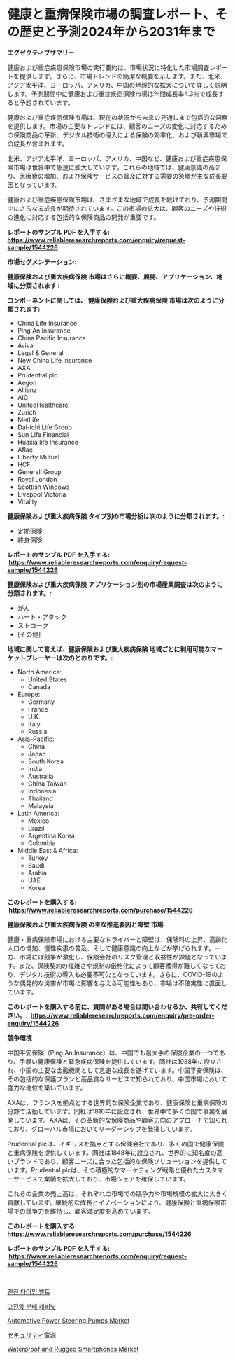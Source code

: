 <p><h1>健康と重病保険市場の調査レポート、その歴史と予測2024年から2031年まで</h1></p><p><strong>エグゼクティブサマリー</strong></p>
<p><p>健康および重症疾患保険市場の実行要約は、市場状況に特化した市場調査レポートを提供します。さらに、市場トレンドの簡潔な概要を示します。また、北米、アジア太平洋、ヨーロッパ、アメリカ、中国の地理的な拡大について詳しく説明します。予測期間中に健康および重症疾患保険市場は年間成長率4.3％で成長すると予想されています。</p><p>健康および重症疾患保険市場は、現在の状況から未来の見通しまで包括的な洞察を提供します。市場の主要なトレンドには、顧客のニーズの変化に対応するための保険商品の革新、デジタル技術の導入による保険の効率化、および新興市場での成長が含まれます。</p><p>北米、アジア太平洋、ヨーロッパ、アメリカ、中国など、健康および重症疾患保険市場は世界中で急速に拡大しています。これらの地域では、健康意識の高まり、医療費の増加、および保険サービスの普及に対する需要の急増が主な成長要因となっています。</p><p>健康および重症疾患保険市場は、さまざまな地域で成長を続けており、予測期間中にさらなる成長が期待されています。この市場の拡大は、顧客のニーズや技術の進化に対応する包括的な保険商品の開発が重要です。</p></p>
<p><strong>レポートのサンプル PDF を入手する: <a href="https://www.reliableresearchreports.com/enquiry/request-sample/1544226">https://www.reliableresearchreports.com/enquiry/request-sample/1544226</a></strong></p>
<p><strong>市場セグメンテーション:</strong></p>
<p><strong> 健康保険および重大疾病保険 市場はさらに概要、展開、アプリケーション、地域に分類されます :</strong></p>
<p><strong>コンポーネントに関しては、 健康保険および重大疾病保険 市場は次のように分類されます: &nbsp;</strong></p>
<p><ul><li>China Life Insurance</li><li>Ping An Insurance</li><li>China Pacific Insurance</li><li>Aviva</li><li>Legal & General</li><li>New China Life Insurance</li><li>AXA</li><li>Prudential plc</li><li>Aegon</li><li>Allianz</li><li>AIG</li><li>UnitedHealthcare</li><li>Zurich</li><li>MetLife</li><li>Dai-ichi Life Group</li><li>Sun Life Financial</li><li>Huaxia life Insurance</li><li>Aflac</li><li>Liberty Mutual</li><li>HCF</li><li>Generali Group</li><li>Royal London</li><li>Scottish Windows</li><li>Livepool Victoria</li><li>Vitality</li></ul></p>
<p><strong> 健康保険および重大疾病保険 タイプ別の市場分析は次のように分類されます。:</strong></p>
<p><ul><li>定期保険</li><li>終身保険</li></ul></p>
<p><strong>レポートのサンプル PDF を入手する: &nbsp;<a href="https://www.reliableresearchreports.com/enquiry/request-sample/1544226">https://www.reliableresearchreports.com/enquiry/request-sample/1544226</a></strong></p>
<p><strong> 健康保険および重大疾病保険 アプリケーション別の市場産業調査は次のように分類されます。:</strong></p>
<p><ul><li>がん</li><li>ハート・アタック</li><li>ストローク</li><li>[その他]</li></ul></p>
<p><strong>地域に関して言えば、健康保険および重大疾病保険 地域ごとに利用可能なマーケットプレーヤーは次のとおりです。:</strong></p>
<p><ul>
    <li>
        North America:
        <ul>
            <li>United States</li>
            <li>Canada</li>
        </ul>
    </li>
    <li>
        Europe:
        <ul>
            <li>Germany</li>
            <li>France</li>
            <li>U.K.</li>
            <li>Italy</li>
            <li>Russia</li>
        </ul>
    </li>
    <li>
        Asia-Pacific:
        <ul>
            <li>China</li>
            <li>Japan</li>
            <li>South Korea</li>
            <li>India</li>
            <li>Australia</li>
            <li>China Taiwan</li>
            <li>Indonesia</li>
            <li>Thailand</li>
            <li>Malaysia</li>
        </ul>
    </li>
    <li>
        Latin America:
        <ul>
            <li>Mexico</li>
            <li>Brazil</li>
            <li>Argentina Korea</li>
            <li>Colombia</li>
        </ul>
    </li>
    <li>
        Middle East & Africa:
        <ul>
            <li>Turkey</li>
            <li>Saudi</li>
            <li>Arabia</li>
            <li>UAE</li>
            <li>Korea</li>
        </ul>
    </li>
    </ul></p>
<p><strong>このレポートを購入する: &nbsp;<a href="https://www.reliableresearchreports.com/purchase/1544226">https://www.reliableresearchreports.com/purchase/1544226</a></strong></p>
<p><strong>健康保険および重大疾病保険 の主な推進要因と障壁 市場</strong></p>
<p><p>健康・重病保険市場における主要なドライバーと障壁は、保険料の上昇、高齢化人口の増加、慢性疾患の普及、そして健康意識の向上などが挙げられます。一方、市場には競争が激化し、保険会社のリスク管理と収益性が課題となっています。また、保険契約の複雑さや規制の厳格化によって顧客獲得が難しくなっており、デジタル技術の導入も必要不可欠となっています。さらに、COVID-19のような偶発的な災害が市場に影響を与える可能性もあり、市場は不確実性に直面しています。</p></p>
<p><strong>このレポートを購入する前に、質問がある場合は問い合わせるか、共有してください。:&nbsp; <a href="https://www.reliableresearchreports.com/enquiry/pre-order-enquiry/1544226">https://www.reliableresearchreports.com/enquiry/pre-order-enquiry/1544226</a></strong></p>
<p><strong>競争環境</strong></p>
<p><p>中国平安保険（Ping An Insurance）は、中国でも最大手の保険企業の一つであり、手厚い健康保険と緊急疾病保険を提供しています。同社は1988年に設立され、中国の主要な金融機関として急速な成長を遂げています。中国平安保険は、その包括的な保護プランと高品質なサービスで知られており、中国市場において強力な地位を築いています。</p><p>AXAは、フランスを拠点とする世界的な保険企業であり、健康保険と重病保険の分野で活動しています。同社は1816年に設立され、世界中で多くの国で事業を展開しています。AXAは、その革新的な保険商品や顧客志向のアプローチで知られており、グローバル市場においてリーダーシップを発揮しています。</p><p>Prudential plcは、イギリスを拠点とする保険会社であり、多くの国で健康保険と重病保険を提供しています。同社は1848年に設立され、世界的に知名度の高いブランドであり、顧客ニーズに合った包括的な保険ソリューションを提供しています。Prudential plcは、その積極的なマーケティング戦略と優れたカスタマーサービスで業績を拡大しており、市場シェアを確保しています。</p><p>これらの企業の売上高は、それぞれの市場での競争力や市場規模の拡大に大きく貢献しています。継続的な成長とイノベーションにより、健康保険と重病保険市場での競争力を維持し、顧客満足度を高めています。</p></p>
<p><strong>このレポートを購入する: &nbsp; <a href="https://www.reliableresearchreports.com/purchase/1544226">https://www.reliableresearchreports.com/purchase/1544226</a></strong></p>
<p><strong>レポートのサンプル PDF を入手する: &nbsp;<a href="https://www.reliableresearchreports.com/enquiry/request-sample/1544226">https://www.reliableresearchreports.com/enquiry/request-sample/1544226</a></strong><strong></strong></p>
<p>&nbsp;</p>
<p><p><a href="https://github.com/vsnao330707/Market-Research-Report-List-1/blob/main/701365412299.md">엔진 타이밍 벨트</a></p><p><a href="https://github.com/KellyLyncyh543964/Market-Research-Report-List-1/blob/main/436473712300.md">고전압 분배 캐비닛</a></p><p><a href="https://issuu.com/reportprime-2/docs/automotive-power-steering-pumps-market-size-2030.p">Automotive Power Steering Pumps Market</a></p><p><a href="https://github.com/schmahlson/Market-Research-Report-List-1/blob/main/507792213479.md">セキュリティ電源</a></p><p><a href="https://github.com/markusgodoy/Market-Research-Report-List-2/blob/main/waterproof-and-rugged-smartphones-market.md">Waterproof and Rugged Smartphones Market</a></p></p>
